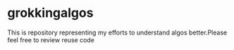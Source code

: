 # grokkingalgos
This is repository representing my efforts to understand algos better.Please feel free to review reuse code
